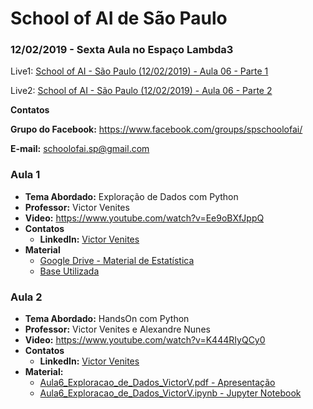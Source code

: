 # School of AI de São Paulo

### 12/02/2019 - Sexta Aula no Espaço Lambda3

Live1: [School of AI - São Paulo (12/02/2019) - Aula 06 - Parte 1](https://www.youtube.com/watch?v=Ee9oBXfJppQ)

Live2: [School of AI - São Paulo (12/02/2019) - Aula 06 - Parte 2](https://www.youtube.com/watch?v=K444RIyQCy0)

**Contatos**

**Grupo do Facebook:** https://www.facebook.com/groups/spschoolofai/

**E-mail:** schoolofai.sp@gmail.com

### Aula 1
  
- **Tema Abordado:** Exploração de Dados com Python
- **Professor:** Victor Venites
- **Video:** https://www.youtube.com/watch?v=Ee9oBXfJppQ
- **Contatos**
  - **LinkedIn:** [Victor Venites](https://www.linkedin.com/in/victor-venites)
- **Material** 
  - [Google Drive - Material de Estatística](https://drive.google.com/drive/mobile/folders/10ej_EgM-Oys3NMoVwlmChHdBpX4gmlC3?usp=drive_open&fbclid=IwAR2xQlVKV4pbDuh608BqiDrt8ToZLtQcrpcmIpydx8lyS2D6h6Jo6M36DDE)
  - [Base Utilizada](http://files.grouplens.org/datasets/movielens/ml-20m.zip?fbclid=IwAR1PYVOHj49SP63PcLgy3mtnDt-HBvNeEmxLZfi2pSNYSh02NjniqA-_QjY)

### Aula 2

- **Tema Abordado:** HandsOn com Python
- **Professor:** Victor Venites e Alexandre Nunes
- **Video:** https://www.youtube.com/watch?v=K444RIyQCy0
- **Contatos**
  - **LinkedIn:** [Victor Venites](https://www.linkedin.com/in/victor-venites)
- **Material:** 
  - [Aula6_Exploracao_de_Dados_VictorV.pdf - Apresentação](https://github.com/SchoolOfAISaoPaulo/aulas/blob/master/06_aula/material/Aula6_Exploracao_de_Dados_VictorV.pdf)
  - [Aula6_Exploracao_de_Dados_VictorV.ipynb - Jupyter Notebook](https://github.com/SchoolOfAISaoPaulo/aulas/blob/master/06_aula/material/Aula6_Exploracao_de_Dados_VictorV.ipynb)

